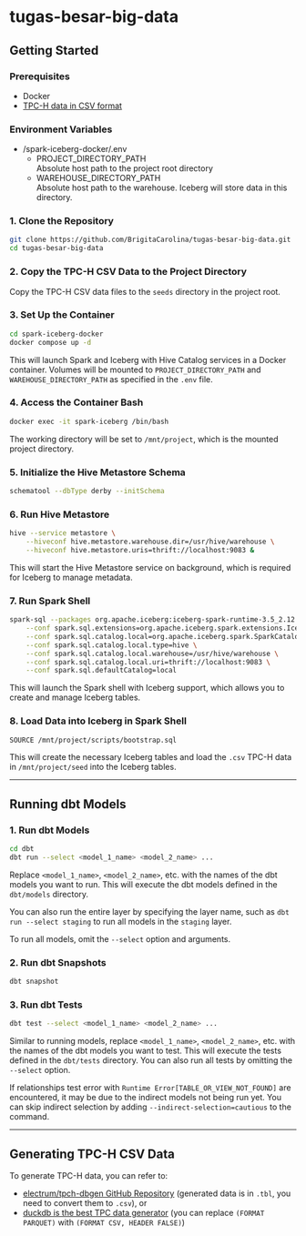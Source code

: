 # tugas-besar-big-data

## Getting Started

### Prerequisites

- Docker
- [TPC-H data in CSV format](#generating-tpc-h-csv-data)

### Environment Variables
- /spark-iceberg-docker/.env
  - PROJECT_DIRECTORY_PATH\
    Absolute host path to the project root directory
  - WAREHOUSE_DIRECTORY_PATH\
    Absolute host path to the warehouse. Iceberg will store data in this directory.

### 1. Clone the Repository

```sh
git clone https://github.com/BrigitaCarolina/tugas-besar-big-data.git
cd tugas-besar-big-data
```

### 2. Copy the TPC-H CSV Data to the Project Directory
Copy the TPC-H CSV data files to the `seeds` directory in the project root.

### 3. Set Up the Container

```sh
cd spark-iceberg-docker
docker compose up -d
```

This will launch Spark and Iceberg with Hive Catalog services in a Docker container. Volumes will be mounted to `PROJECT_DIRECTORY_PATH` and `WAREHOUSE_DIRECTORY_PATH` as specified in the `.env` file.


### 4. Access the Container Bash

```sh
docker exec -it spark-iceberg /bin/bash
```

The working directory will be set to `/mnt/project`, which is the mounted project directory.

### 5. Initialize the Hive Metastore Schema

```sh
schematool --dbType derby --initSchema
```
### 6. Run Hive Metastore

```sh
hive --service metastore \
    --hiveconf hive.metastore.warehouse.dir=/usr/hive/warehouse \
    --hiveconf hive.metastore.uris=thrift://localhost:9083 &
```
This will start the Hive Metastore service on background, which is required for Iceberg to manage metadata.

### 7. Run Spark Shell

```sh
spark-sql --packages org.apache.iceberg:iceberg-spark-runtime-3.5_2.12:1.9.1\
    --conf spark.sql.extensions=org.apache.iceberg.spark.extensions.IcebergSparkSessionExtensions \
    --conf spark.sql.catalog.local=org.apache.iceberg.spark.SparkCatalog \
    --conf spark.sql.catalog.local.type=hive \
    --conf spark.sql.catalog.local.warehouse=/usr/hive/warehouse \
    --conf spark.sql.catalog.local.uri=thrift://localhost:9083 \
    --conf spark.sql.defaultCatalog=local
```
This will launch the Spark shell with Iceberg support, which allows you to create and manage Iceberg tables.

### 8. Load Data into Iceberg in Spark Shell
```sh
SOURCE /mnt/project/scripts/bootstrap.sql
```
This will create the necessary Iceberg tables and load the `.csv` TPC-H data in `/mnt/project/seed` into the Iceberg tables.

---

## Running dbt Models
### 1. Run dbt Models

```sh
cd dbt
dbt run --select <model_1_name> <model_2_name> ...
```
Replace `<model_1_name>`, `<model_2_name>`, etc. with the names of the dbt models you want to run. This will execute the dbt models defined in the `dbt/models` directory.

You can also run the entire layer by specifying the layer name, such as `dbt run --select staging` to run all models in the `staging` layer.

To run all models, omit the `--select` option and arguments.

### 2. Run dbt Snapshots

```sh
dbt snapshot
```

### 3. Run dbt Tests

```sh
dbt test --select <model_1_name> <model_2_name> ...
```

Similar to running models, replace `<model_1_name>`, `<model_2_name>`, etc. with the names of the dbt models you want to test. This will execute the tests defined in the `dbt/tests` directory. You can also run all tests by omitting the `--select` option.

If relationships test error with `Runtime Error[TABLE_OR_VIEW_NOT_FOUND]` are encountered, it may be due to the indirect models not being run yet. You can skip indirect selection by adding `--indirect-selection=cautious` to the command.

---

## Generating TPC-H CSV Data 

To generate TPC-H data, you can refer to:
- [electrum/tpch-dbgen GitHub Repository](https://github.com/electrum/tpch-dbgen) (generated data is in `.tbl`, you need to convert them to `.csv`), or
- [duckdb is the best TPC data generator](https://xuanwo.io/links/2025/02/duckdb-is-the-best-tpc-data-generator/)  (you can replace `(FORMAT PARQUET)` with `(FORMAT CSV, HEADER FALSE)`)